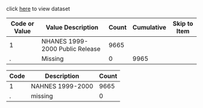click [here](https://raw.githubusercontent.com/hyomin295/HW4/main/transplants.txt) to view dataset


| Code or Value     | Value Description                 | Count | Cumulative | Skip to Item |
|-------------------|-----------------------------------|-------|------------|--------------|
| 1                 | NHANES 1999-2000 Public Release   | 9665  |            |              |
| .                 | Missing                           | 0     | 9965       |              |

| Code | Description | Count |
|--|--|--|
|1 | NAHNES 1999-2000 | 9665|
| . | missing | 0|

